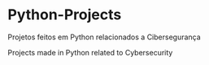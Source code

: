 # Python-Projects
Projetos feitos em Python relacionados a Cibersegurança

Projects made in Python related to Cybersecurity
